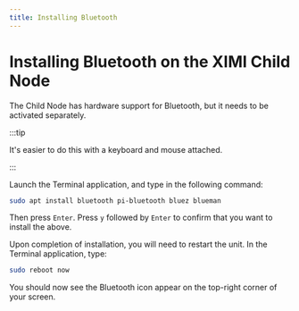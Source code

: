 ```yaml
---
title: Installing Bluetooth
---
```


# Installing Bluetooth on the XIMI Child Node

The Child Node has hardware support for Bluetooth, but it needs to be activated separately.

:::tip

It's easier to do this with a keyboard and mouse attached.

:::

Launch the Terminal application, and type in the following command:

```bash
sudo apt install bluetooth pi-bluetooth bluez blueman
```

Then press `Enter`. Press `y` followed by `Enter` to confirm that you want to install the above.

Upon completion of installation, you will need to restart the unit. In the Terminal application, type:

```bash
sudo reboot now
```

You should now see the Bluetooth icon appear on the top-right corner of your screen.
